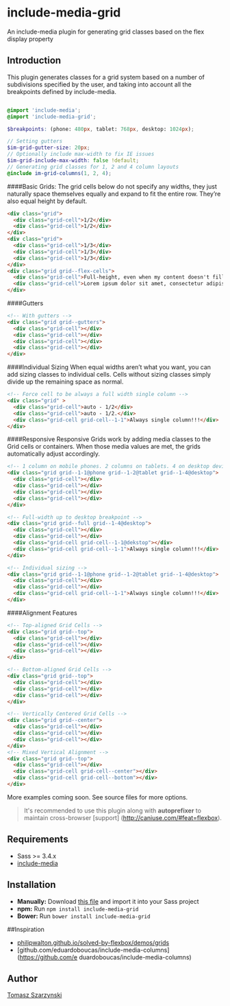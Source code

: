 # include-media-grid
An include-media plugin for generating grid classes based on the flex display property

## Introduction
This plugin generates classes for a grid system based on a number of subdivisions specified by the user, and taking into account all the breakpoints defined by include-media.

```scss

@import 'include-media';
@import 'include-media-grid';

$breakpoints: (phone: 480px, tablet: 768px, desktop: 1024px);

// Setting gutters
$im-grid-gutter-size: 20px;
// Optionally include max-width to fix IE issues
$im-grid-include-max-width: false !default;
// Generating grid classes for 1, 2 and 4 column layouts
@include im-grid-columns(1, 2, 4);
```

####Basic Grids:
The grid cells below do not specify any widths, they just naturally space themselves equally and expand to fit the entire row. They’re also equal height by default.

```html
<div class="grid">
  <div class="grid-cell">1/2</div>
  <div class="grid-cell">1/2</div>
</div>
<div class="grid">
  <div class="grid-cell">1/3</div>
  <div class="grid-cell">1/3</div>
  <div class="grid-cell">1/3</div>
</div>
<div class="grid grid--flex-cells">
  <div class="grid-cell">Full-height, even when my content doesn't fill the space.</div>
  <div class="grid-cell">Lorem ipsum dolor sit amet, consectetur adipiscing elit. Vestibulum mollis velit non gravida venenatis. Praesent consequat lectus purus, ut scelerisque velit condimentum eu. Maecenas sagittis ante ut turpis varius interdum. Quisque tellus ipsum, eleifend non ipsum id, suscipit ultricies neque.</div>
</div>
```

####Gutters
```html
<!-- With gutters -->
<div class="grid grid--gutters">
  <div class="grid-cell"></div>
  <div class="grid-cell"></div>
  <div class="grid-cell"></div>
  <div class="grid-cell"></div>
</div>
```

####Individual Sizing
When equal widths aren’t what you want, you can add sizing classes to individual cells. Cells without sizing classes simply divide up the remaining space as normal.

```html
<!-- Force cell to be always a full width single column -->
<div class="grid" >
  <div class="grid-cell">auto - 1/2</div>
  <div class="grid-cell">auto - 1/2.</div>
  <div class="grid-cell grid-cell--1-1">Always single column!!!</div>
</div>
```

####Responsive
Responsive Grids work by adding media classes to the Grid cells or containers. When those media values are met, the grids automatically adjust accordingly.

```html
<!-- 1 column on mobile phones. 2 columns on tablets. 4 on desktop devices -->
<div class="grid grid--1-1@phone grid--1-2@tablet grid--1-4@desktop">
  <div class="grid-cell"></div>
  <div class="grid-cell"></div>
  <div class="grid-cell"></div>
  <div class="grid-cell"></div>
</div>

<!-- Full-width up to desktop breakpoint -->
<div class="grid grid--full grid--1-4@desktop">
  <div class="grid-cell"></div>
  <div class="grid-cell"></div>
  <div class="grid-cell grid-cell--1-1@dekstop"></div>
  <div class="grid-cell grid-cell--1-1">Always single column!!!</div>
</div>

<!-- Individual sizing -->
<div class="grid grid--1-1@phone grid--1-2@tablet grid--1-4@desktop">
  <div class="grid-cell"></div>
  <div class="grid-cell"></div>
  <div class="grid-cell grid-cell--1-1">Always single column!!!</div>
</div>
```

####Alignment Features

```html
<!-- Top-aligned Grid Cells -->
<div class="grid grid--top">
  <div class="grid-cell"></div>
  <div class="grid-cell"></div>
  <div class="grid-cell"></div>
</div>

<!-- Bottom-aligned Grid Cells -->
<div class="grid grid--top">
  <div class="grid-cell"></div>
  <div class="grid-cell"></div>
  <div class="grid-cell"></div>
</div>

<!-- Vertically Centered Grid Cells -->
<div class="grid grid--center">
  <div class="grid-cell"></div>
  <div class="grid-cell"></div>
  <div class="grid-cell"></div>
</div>
<!-- Mixed Vertical Alignment -->
<div class="grid grid--top">
  <div class="grid-cell"></div>
  <div class="grid-cell grid-cell--center"></div>
  <div class="grid-cell grid-cell--bottom"></div>
</div>
```

More examples coming soon. See source files for more options.

> It's recommended to use this plugin along with **autoprefixer** to maintain cross-browser [support] (http://caniuse.com/#feat=flexbox).

## Requirements
* Sass >= 3.4.x
* [include-media](https://github.com/eduardoboucas/include-media)

## Installation
- **Manually:** Download [this file](https://raw.githubusercontent.com/tszarzynski/include-media-grid/master/_include-media-grid.scss) and import it into your Sass project
- **npm:** Run `npm install include-media-grid`
- **Bower:** Run `bower install include-media-grid`

##Inspiration
- [philipwalton.github.io/solved-by-flexbox/demos/grids](http://philipwalton.github.io/solved-by-flexbox/demos/grids/)
- [github.com/eduardoboucas/include-media-columns](https://github.com/e duardoboucas/include-media-columns)

## Author
[Tomasz Szarzynski](http://tmasz.com)

